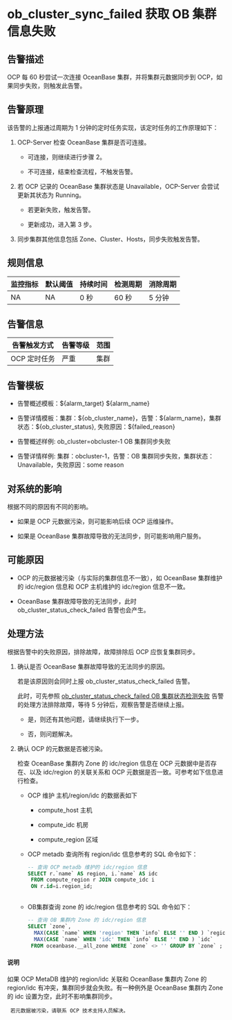 # ob_cluster_sync_failed 获取 OB 集群信息失败

## 告警描述

OCP 每 60 秒尝试一次连接 OceanBase 集群，并将集群元数据同步到 OCP，如果同步失败，则触发此告警。

## 告警原理

该告警的上报通过周期为 1 分钟的定时任务实现，该定时任务的工作原理如下：

1. OCP-Server 检查 OceanBase 集群是否可连接。

   * 可连接，则继续进行步骤 2。

   * 不可连接，结束检查流程，不触发告警。

2. 若 OCP 记录的 OceanBase 集群状态是 Unavailable，OCP-Server 会尝试更新其状态为 Running。

   * 若更新失败，触发告警。

   * 更新成功，进入第 3 步。

3. 同步集群其他信息包括 Zone、Cluster、Hosts，同步失败触发告警。

## 规则信息

| 监控指标 | 默认阈值 | 持续时间 | 检测周期 | 消除周期 |
|------|------|------|------|------|
| NA   | NA   | 0 秒  | 60 秒 | 5 分钟 |

## 告警信息

|  告警触发方式  | 告警等级 | 范围 |
|----------|------|----|
| OCP 定时任务 | 严重   | 集群 |

## 告警模板

* 告警概述模板：\${alarm_target} ${alarm_name}

* 告警详情模板：集群：\${ob_cluster_name}，告警：\${alarm_name}，集群状态：\${ob_cluster_status}, 失败原因：\${failed_reason}

* 告警概述样例: ob_cluster=obcluster-1 OB 集群同步失败

* 告警详情样例: 集群：obcluster-1，告警：OB 集群同步失败，集群状态：Unavailable，失败原因：some reason

## 对系统的影响

根据不同的原因有不同的影响。

* 如果是 OCP 元数据污染，则可能影响后续 OCP 运维操作。

* 如果是 OceanBase 集群故障导致的无法同步，则可能影响用户服务。

## 可能原因

* OCP 的元数据被污染（与实际的集群信息不一致），如 OceanBase 集群维护的 idc/region 信息和 OCP 主机维护的 idc/region 信息不一致。

* OceanBase 集群故障导致的无法同步，此时 ob_cluster_status_check_failed 告警也会产生。

## 处理方法

根据告警中的失败原因，排除故障，故障排除后 OCP 应恢复集群同步。

1. 确认是否 OceanBase 集群故障导致的无法同步的原因。

   若是该原因则会同时上报 ob_cluster_status_check_failed 告警。

   此时，可先参照 [ob_cluster_status_check_failed OB 集群状态检测失败](3.ob_cluster_status_check_failed.md) 告警的处理方法排除故障，等待 5 分钟后，观察告警是否继续上报。
   * 是，则还有其他问题，请继续执行下一步。

   * 否，则问题解决。

2. 确认 OCP 的元数据是否被污染。

   检查 OceanBase 集群内 Zone 的 idc/region 信息在 OCP 元数据中是否存在、以及 idc/region 的关联关系和 OCP 元数据是否一致。可参考如下信息进行检查。
   * OCP 维护 主机/region/idc 的数据表如下

     * compute_host 主机

     * compute_idc 机房

     * compute_region 区域

   * OCP metadb 查询所有 region/idc 信息参考的 SQL 命令如下：

     ```sql
     -- 查询 OCP metadb 维护的 idc/region 信息
     SELECT r.`name` AS region, i.`name` AS idc 
      FROM compute_region r JOIN compute_idc i 
      ON r.id=i.region_id;
      
     ```

   * OB集群查询 zone 的 idc/region 信息参考的 SQL 命令如下：

     ```sql
     -- 查询 OB 集群内 Zone 的 idc/region 信息
     SELECT `zone`,
       MAX(CASE `name` WHEN 'region' THEN `info` ELSE '' END ) `region`, 
       MAX(CASE `name` WHEN 'idc' THEN `info` ELSE '' END ) `idc`       
      FROM oceanbase.__all_zone WHERE `zone` <> '' GROUP BY `zone` ;
     ```

  <main id="notice" type='explain'>
    <h4>说明</h4>
    <p>如果 OCP MetaDB 维护的 region/idc 关联和 OceanBase 集群内 Zone 的 region/idc 有冲突，集群同步就会失败。有一种例外是 OceanBase 集群内 Zone 的 idc 设置为空，此时不影响集群同步。</p>
  </main>

     若元数据被污染，请联系 OCP 技术支持人员解决。
